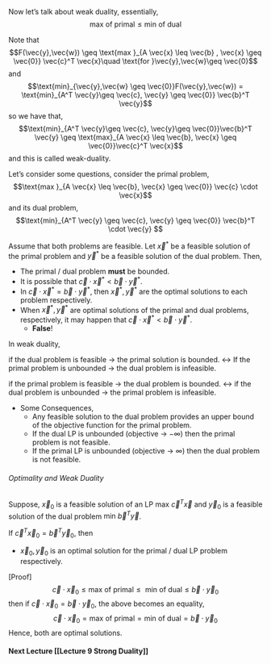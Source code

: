 Now let’s talk about weak duality, essentially,
$$\text{max of primal} \leq \text{min of dual}$$

Note that
$$F(\vec{y},\vec{w}) \geq \text{max }_{A \vec{x} \leq \vec{b} , \vec{x} \geq \vec{0}} \vec{c}^T \vec{x}\quad \text{for }\vec{y},\vec{w}\geq \vec{0}$$
and 
$$\text{min}_{\vec{y},\vec{w} \geq \vec{0}}F(\vec{y},\vec{w}) = \text{min}_{A^T \vec{y}\geq  \vec{c}, \vec{y} \geq \vec{0}} \vec{b}^T \vec{y}$$
so we have that,
$$\text{min}_{A^T \vec{y}\geq \vec{c}, \vec{y}\geq \vec{0}}\vec{b}^T \vec{y} \geq \text{max}_{A \vec{x} \leq \vec{b}, \vec{x} \geq \vec{0}}\vec{c}^T \vec{x}$$
and this is called weak-duality.

Let’s consider some questions, consider the primal problem,
$$\text{max }_{A \vec{x} \leq \vec{b}, \vec{x} \geq \vec{0}} \vec{c} \cdot  \vec{x}$$
and its dual problem,
$$\text{min}_{A^T \vec{y} \geq \vec{c}, \vec{y} \geq \vec{0}} \vec{b}^T \cdot  \vec{y} $$

Assume that both problems are feasible. Let $\vec{x}^*$ be a feasible solution of the primal problem and $\vec{y}^*$ be a feasible solution of the dual problem. Then,
- The primal / dual problem **must** be bounded.
- It is possible that $\vec{c} \cdot  \vec{x}^* < \vec{b} \cdot  \vec{y}^*$.
- In $\vec{c} \cdot  \vec{x}^* = \vec{b} \cdot  \vec{y}^*$, then $\vec{x}^*,\vec{y}^*$ are the optimal solutions to each problem respectively.
- When $\vec{x}^*, \vec{y}^*$ are optimal solutions of the primal and dual problems, respectively, it may happen that $\vec{c} \cdot   \vec{x}^* < \vec{b} \cdot  \vec{y}^*$.
	- **False**!

In weak duality,

if the dual problem is feasible → the primal solution is bounded.
←>
If the primal problem is unbounded → the dual problem is infeasible.

if the primal problem is feasible → the dual problem is bounded.
←>
if the dual problem is unbounded → the primal problem is infeasible.

- Some Consequences,
	- Any feasible solution to the dual problem provides an upper bound of the objective function for the primal problem.
	- If the dual LP is unbounded (objective → $-\infty$) then the primal problem is not feasible.
	- If the primal LP is unbounded (objective → $\infty$) then the dual problem is not feasible.

###### Optimality and Weak Duality
Suppose,
$\vec{x}_{0}$ is a feasible solution of an LP $\text{max } \vec{c}^T \vec{x}$ and $\vec{y}_{0}$ is a feasible solution of the dual problem $\text{min }\vec{b}^T \vec{y}$.

If $\vec{c}^T  \vec{x}_{0} = \vec{b}^T \vec{y}_{0}$, then
- $\vec{x}_{0}, \vec{y}_{0}$ is an optimal solution for the primal / dual LP problem respectively.

[Proof]
$$\vec{c} \cdot  \vec{x}_{0} \leq \text{max of primal} \leq \text{ min of dual} \leq \vec{b} \cdot  \vec{y}_{0}$$
then if $\vec{c} \cdot  \vec{x}_{0} = \vec{b} \cdot  \vec{y}_{0}$, the above becomes an equality,
$$\vec{c} \cdot   \vec{x}_{0} = \text{max of primal} = \text{min of dual} = \vec{b} \cdot  \vec{y}_{0} $$
Hence, both are optimal solutions.

#### Next Lecture [[Lecture 9 Strong Duality]]
